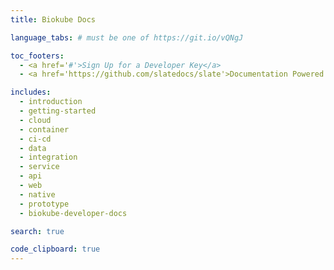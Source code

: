 ```yaml
---
title: Biokube Docs

language_tabs: # must be one of https://git.io/vQNgJ

toc_footers:
  - <a href='#'>Sign Up for a Developer Key</a>
  - <a href='https://github.com/slatedocs/slate'>Documentation Powered by Slate</a>

includes:
  - introduction
  - getting-started
  - cloud
  - container
  - ci-cd
  - data
  - integration
  - service
  - api
  - web
  - native
  - prototype
  - biokube-developer-docs

search: true

code_clipboard: true
---
```

